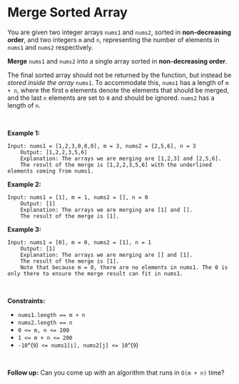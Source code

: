 # Merge Sorted Array


You are given two integer arrays `nums1` and `nums2`, sorted in
**non-decreasing order**, and two integers `m` and `n`, representing the
number of elements in `nums1` and `nums2` respectively.

**Merge** `nums1` and `nums2` into a single array sorted in
**non-decreasing order**.

The final sorted array should not be returned by the function, but
instead be *stored inside the array* `nums1`. To accommodate this,
`nums1` has a length of `m + n`, where the first `m` elements denote the
elements that should be merged, and the last `n` elements are set to `0`
and should be ignored. `nums2` has a length of `n`.

 

**Example 1:**

    Input: nums1 = [1,2,3,0,0,0], m = 3, nums2 = [2,5,6], n = 3
        Output: [1,2,2,3,5,6]
        Explanation: The arrays we are merging are [1,2,3] and [2,5,6].
        The result of the merge is [1,2,2,3,5,6] with the underlined elements coming from nums1.
        

**Example 2:**

    Input: nums1 = [1], m = 1, nums2 = [], n = 0
        Output: [1]
        Explanation: The arrays we are merging are [1] and [].
        The result of the merge is [1].
        

**Example 3:**

    Input: nums1 = [0], m = 0, nums2 = [1], n = 1
        Output: [1]
        Explanation: The arrays we are merging are [] and [1].
        The result of the merge is [1].
        Note that because m = 0, there are no elements in nums1. The 0 is only there to ensure the merge result can fit in nums1.
        

 

**Constraints:**

- `nums1.length == m + n`
- `nums2.length == n`
- `0 <= m, n <= 200`
- `1 <= m + n <= 200`
- `-10`^(`9`)` <= nums1[i], nums2[j] <= 10`^(`9`)

 

**Follow up:** Can you come up with an algorithm that runs in `O(m + n)`
time?

